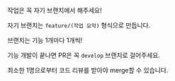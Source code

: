 작업은 꼭 자기 브랜치에서 해주세요!

자기 브랜치는 `feature/(작업 요악)` 형식으로 만듭니다.

브랜치는 기능 1개마다 1개씩!

기능 개발이 끝나면 PR은 꼭 `develop` 브랜치로 걸어주세요.

최소한 1명으로부터 코드 리뷰를 받아야 merge할 수 있습니다.